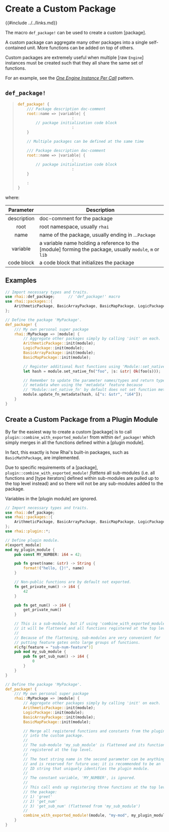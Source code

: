 Create a Custom Package
=======================

{{#include ../../links.md}}

The macro `def_package!` can be used to create a custom [package].

A custom package can aggregate many other packages into a single self-contained unit.
More functions can be added on top of others.

Custom packages are extremely useful when multiple [raw `Engine`] instances must be created such
that they all share the same set of functions.

For an example, see the [_One Engine Instance Per Call_]({{rootUrl}}/patterns/parallel.md) pattern.


`def_package!`
--------------

> ```rust no_run
> def_package! {
>     /// Package description doc-comment
>     root::name => |variable| {
>                         :
>         // package initialization code block
>                         :
>     }
>
>     // Multiple packages can be defined at the same time
>
>     /// Package description doc-comment
>     root::name => |variable| {
>                         :
>         // package initialization code block
>                         :
>     }
> 
>     :
> }
> ```

where:

|  Parameter  | Description                                                                                             |
| :---------: | ------------------------------------------------------------------------------------------------------- |
| description | doc-comment for the package                                                                             |
|    root     | root namespace, usually `rhai`                                                                          |
|    name     | name of the package, usually ending in ...`Package`                                                     |
|  variable   | a variable name holding a reference to the [module] forming the package, usually `module`, `m` or `lib` |
| code block  | a code block that initializes the package                                                               |


Examples
--------

```rust no_run
// Import necessary types and traits.
use rhai::def_package;      // 'def_package!' macro
use rhai::packages::{
    ArithmeticPackage, BasicArrayPackage, BasicMapPackage, LogicPackage
};

// Define the package 'MyPackage'.
def_package! {
    /// My own personal super package
    rhai::MyPackage => |module| {
        // Aggregate other packages simply by calling 'init' on each.
        ArithmeticPackage::init(module);
        LogicPackage::init(module);
        BasicArrayPackage::init(module);
        BasicMapPackage::init(module);

        // Register additional Rust functions using 'Module::set_native_fn'.
        let hash = module.set_native_fn("foo", |s: &str| Ok(foo(s)));

        // Remember to update the parameter names/types and return type
        // metadata when using the 'metadata' feature because
        // 'Module::set_native_fn' by default does not set function metadata.
        module.update_fn_metadata(hash, &["s: &str", "i64"]);
    }
}
```


Create a Custom Package from a Plugin Module
-------------------------------------------

By far the easiest way to create a custom [package] is to call `plugin::combine_with_exported_module!`
from within `def_package!` which simply merges in all the functions defined within a [plugin module].

In fact, this exactly is how Rhai's built-in packages, such as `BasicMathPackage`, are implemented.

Due to specific requirements of a [package], `plugin::combine_with_exported_module!`
_flattens_ all sub-modules (i.e. all functions and [type iterators] defined within sub-modules
are pulled up to the top level instead) and so there will not be any sub-modules added to the package.

Variables in the [plugin module] are ignored.

```rust no_run
// Import necessary types and traits.
use rhai::def_package;
use rhai::packages::{
    ArithmeticPackage, BasicArrayPackage, BasicMapPackage, LogicPackage
};
use rhai::plugin::*;

// Define plugin module.
#[export_module]
mod my_plugin_module {
    pub const MY_NUMBER: i64 = 42;

    pub fn greet(name: &str) -> String {
        format!("hello, {}!", name)
    }

    // Non-public functions are by default not exported.
    fn get_private_num() -> i64 {
        42
    }

    pub fn get_num() -> i64 {
        get_private_num()
    }

    // This is a sub-module, but if using 'combine_with_exported_module!',
    // it will be flattened and all functions registered at the top level.
    //
    // Because of the flattening, sub-modules are very convenient for
    // putting feature gates onto large groups of functions.
    #[cfg(feature = "sub-num-feature")]
    pub mod my_sub_module {
        pub fn get_sub_num() -> i64 {
            0
        }
    }
}

// Define the package 'MyPackage'.
def_package! {
    /// My own personal super package
    rhai::MyPackage => |module| {
        // Aggregate other packages simply by calling 'init' on each.
        ArithmeticPackage::init(module);
        LogicPackage::init(module);
        BasicArrayPackage::init(module);
        BasicMapPackage::init(module);

        // Merge all registered functions and constants from the plugin module
        // into the custom package.
        //
        // The sub-module 'my_sub_module' is flattened and its functions
        // registered at the top level.
        //
        // The text string name in the second parameter can be anything
        // and is reserved for future use; it is recommended to be an
        // ID string that uniquely identifies the plugin module.
        //
        // The constant variable, 'MY_NUMBER', is ignored.
        //
        // This call ends up registering three functions at the top level of
        // the package:
        // 1) 'greet'
        // 2) 'get_num'
        // 3) 'get_sub_num' (flattened from 'my_sub_module')
        //
        combine_with_exported_module!(module, "my-mod", my_plugin_module));
    }
}
```
